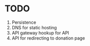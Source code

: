 # TODO

1. Persistence
1. DNS for static hosting
1. API gateway hookup for API
1. API for redirecting to donation page